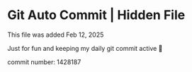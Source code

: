 # Git Auto Commit | Hidden File

This file was added Feb 12, 2025

Just for fun and keeping my daily git commit active 🤪

commit number: 1428187

